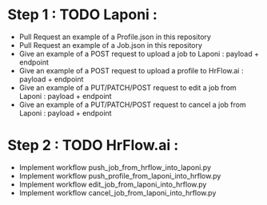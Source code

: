 # Step 1 : TODO Laponi : 

- Pull Request an example of a Profile.json in this repository 
- Pull Request an example of a Job.json in this repository
- Give an example of a POST request to upload a job to Laponi : payload + endpoint
- Give an example of a POST request to upload a profile to HrFlow.ai : payload + endpoint
- Give an example of a PUT/PATCH/POST request to edit a job from Laponi : payload + endpoint
- Give an example of a PUT/PATCH/POST request to cancel a job from Laponi : payload + endpoint 

# Step 2 : TODO HrFlow.ai :
- Implement workflow push_job_from_hrflow_into_laponi.py
- Implement workflow push_profile_from_laponi_into_hrflow.py
- Implement workflow edit_job_from_laponi_into_hrflow.py
- Implement workflow cancel_job_from_laponi_into_hrflow.py

